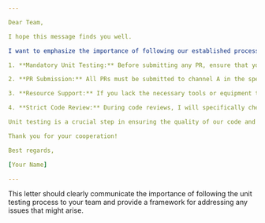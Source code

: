 ```yaml
---

Dear Team,

I hope this message finds you well.

I want to emphasize the importance of following our established processes, particularly regarding unit testing. Recently, an urgent task was submitted as a PR without undergoing unit testing, which almost caused the system to go down. To prevent similar issues in the future, I am requesting that everyone strictly adhere to the following procedures:

1. **Mandatory Unit Testing:** Before submitting any PR, ensure that your code has passed all relevant unit tests. This step is essential, even for urgent tasks.

2. **PR Submission:** All PRs must be submitted to channel A in the specified format and must have at least one team member as a code reviewer.

3. **Resource Support:** If you lack the necessary tools or equipment to run unit tests, please inform me immediately, and I will provide the required assistance as soon as possible.

4. **Strict Code Review:** During code reviews, I will specifically check the execution of unit tests. Any PR that has not passed unit testing will not be merged.

Unit testing is a crucial step in ensuring the quality of our code and preventing major system issues. Please adhere strictly to these procedures to ensure our workflow proceeds smoothly.

Thank you for your cooperation!

Best regards,

[Your Name]

---
```


This letter should clearly communicate the importance of following the unit testing process to your team and provide a framework for addressing any issues that might arise.